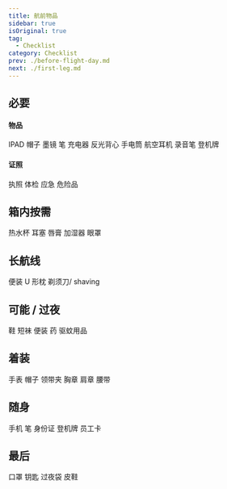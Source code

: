 ```yaml
---
title: 航前物品
sidebar: true
isOriginal: true
tag:
  - Checklist
category: Checklist
prev: ./before-flight-day.md
next: ./first-leg.md
---
```


## 必要

#### 物品

<MyChecklistItem itemID="ipad">
  IPAD
</MyChecklistItem>
<MyChecklistItem itemID="hat">
  帽子
</MyChecklistItem>
<MyChecklistItem itemID="glasses">
  墨镜
</MyChecklistItem>
<MyChecklistItem itemID="pen">
  笔
</MyChecklistItem>
<MyChecklistItem itemID="charger">
  充电器
</MyChecklistItem>
<MyChecklistItem itemID="reflective-vest">
  反光背心
</MyChecklistItem>
<MyChecklistItem itemID="flashlight">
  手电筒
</MyChecklistItem>
<MyChecklistItem itemID="audio-headset">
  航空耳机
</MyChecklistItem>
<MyChecklistItem itemID="recorder">
  录音笔
</MyChecklistItem>
<MyChecklistItem itemID="boarding-pass">
  登机牌
</MyChecklistItem>

#### 证照

<MyChecklistItem itemID="license">
  执照
</MyChecklistItem>
<MyChecklistItem itemID="examination">
  体检
</MyChecklistItem>
<MyChecklistItem itemID="emergency">
  应急
</MyChecklistItem>
<MyChecklistItem itemID="danger-goods">
  危险品
</MyChecklistItem>

## 箱内按需

<MyChecklistItem itemID="hot-water-cup">
  热水杯
</MyChecklistItem>
<MyChecklistItem itemID="headphones">
  耳塞
</MyChecklistItem>
<MyChecklistItem itemID="lipstick">
  唇膏
</MyChecklistItem>
<MyChecklistItem itemID="humidifier">
  加湿器
</MyChecklistItem>
<MyChecklistItem itemID="eyeglasses">
  眼罩
</MyChecklistItem>

## 长航线

<MyChecklistItem itemID="luggage">
  便装
</MyChecklistItem>
<MyChecklistItem itemID="u-shape-sleeping-pillow">
  U 形枕
</MyChecklistItem>
<MyChecklistItem itemID="razor-shave">
  剃须刀/ shaving
</MyChecklistItem>

## 可能 / 过夜

<MyChecklistItem itemID="shoe">
  鞋
</MyChecklistItem>
<MyChecklistItem itemID="shorts">
  短袜
</MyChecklistItem>
<MyChecklistItem itemID="luggage">
  便装
</MyChecklistItem>
<MyChecklistItem itemID="medication">
  药
</MyChecklistItem>
<MyChecklistItem itemID="antiseptic">
  驱蚊用品
</MyChecklistItem>

## 着装

<MyChecklistItem itemID="watch">
  手表
</MyChecklistItem>
<MyChecklistItem itemID="hat">
  帽子
</MyChecklistItem>
<MyChecklistItem itemID="tie-clip">
  领带夹
</MyChecklistItem>
<MyChecklistItem itemID="chest-charm">
  胸章
</MyChecklistItem>
<MyChecklistItem itemID="shoulder-charm">
  肩章
</MyChecklistItem>
<MyChecklistItem itemID="belt">
  腰带
</MyChecklistItem>

## 随身

<MyChecklistItem itemID="phone">
  手机
</MyChecklistItem>
<MyChecklistItem itemID="pen">
  笔
</MyChecklistItem>
<MyChecklistItem itemID="id-card">
  身份证
</MyChecklistItem>
<MyChecklistItem itemID="boarding-pass">
  登机牌
</MyChecklistItem>
<MyChecklistItem itemID="employee-card">
  员工卡
</MyChecklistItem>

## 最后

<MyChecklistItem itemID="mask">
  口罩
</MyChecklistItem>
<MyChecklistItem itemID="key">
  钥匙
</MyChecklistItem>
<MyChecklistItem itemID="overnight-bag">
  过夜袋
</MyChecklistItem>
<MyChecklistItem itemID="shoe">
  皮鞋
</MyChecklistItem>
